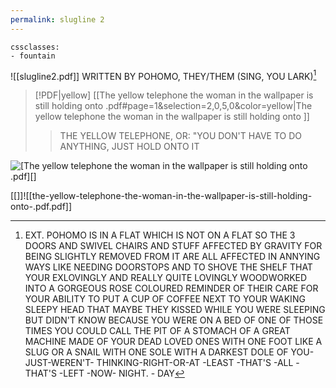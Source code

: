 ```yaml
---
permalink: slugline 2
---
```

```
cssclasses:
- fountain
```
![[slugline2.pdf]]<span class="right-align"></span>
WRITTEN BY POHOMO, THEY/THEM (SING, YOU LARK)[^lark]
> [!PDF|yellow] [[The yellow telephone the woman in the wallpaper is still holding onto .pdf#page=1&selection=2,0,5,0&color=yellow|The yellow telephone the woman in the wallpaper is still holding onto ]]
> > THE YELLOW TELEPHONE, OR: "YOU DON'T HAVE TO DO ANYTHING, JUST HOLD ONTO IT
> 
![[The yellow telephone the woman in the wallpaper is still holding onto .pdf][]]()

[[]]![[the-yellow-telephone-the-woman-in-the-wallpaper-is-still-holding-onto-.pdf.pdf]]

[^lark]: EXT. POHOMO IS IN A FLAT WHICH IS NOT ON A FLAT SO THE 3 DOORS AND SWIVEL CHAIRS AND STUFF AFFECTED BY GRAVITY
FOR BEING SLIGHTLY REMOVED FROM IT ARE ALL AFFECTED IN ANNYING WAYS LIKE NEEDING DOORSTOPS AND TO SHOVE THE SHELF THAT YOUR EX[^char]LOVINGLY AND REALLY QUITE LOVINGLY WOODWORKED INTO A GORGEOUS ROSE COLOURED REMINDER OF
THEIR CARE FOR YOUR ABILITY TO PUT A CUP OF COFFEE
NEXT TO YOUR WAKING SLEEPY HEAD THAT MAYBE THEY KISSED
WHILE YOU WERE SLEEPING BUT DIDN'T KNOW BECAUSE YOU
WERE ON A BED OF ONE OF THOSE TIMES YOU COULD CALL THE
PIT OF A STOMACH OF A GREAT MACHINE MADE OF YOUR DEAD
LOVED ONES WITH ONE FOOT LIKE A SLUG OR A SNAIL WITH
ONE SOLE WITH A DARKEST DOLE OF YOU-JUST-WEREN'T-
THINKING-RIGHT-OR-AT -LEAST -THAT'S -ALL -THAT'S -LEFT
-NOW- NIGHT. - DAY
[^char]: X, an absolute character of a letter, from a Character of a story that started with 27 years of letters. A dearly missed once-best friend and best-chest pillow idiot that smells so good all the time spent just as scared and lonely as you are but with a really nice willy. The One, which means None, or also Ten, before the one before last one of the alphabet.  See [[notBorges/aria-dne/Chess And all the Stitches of the Cloth(Es)]]